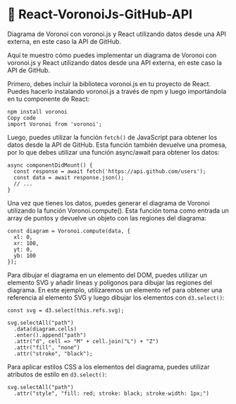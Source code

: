 # :flags: React-VoronoiJs-GitHub-API
Diagrama de Voronoi con voronoi.js y React utilizando datos desde una API externa, en este caso la API de GitHub.

Aquí te muestro cómo puedes implementar un diagrama de Voronoi con voronoi.js y React utilizando datos desde una API externa, en este caso la API de GitHub.

Primero, debes incluir la biblioteca voronoi.js en tu proyecto de React. Puedes hacerlo instalando voronoi.js a través de npm y luego importándola en tu componente de React:

    npm install voronoi
    Copy code
    import Voronoi from 'voronoi';

Luego, puedes utilizar la función `fetch()` de JavaScript para obtener los datos desde la API de GitHub. Esta función también devuelve una promesa, por lo que debes utilizar una función async/await para obtener los datos:

    async componentDidMount() {
      const response = await fetch('https://api.github.com/users');
      const data = await response.json();
      // ...
    }

Una vez que tienes los datos, puedes generar el diagrama de Voronoi utilizando la función Voronoi.compute(). Esta función toma como entrada un array de puntos y devuelve un objeto con las regiones del diagrama:

    const diagram = Voronoi.compute(data, {
      xl: 0,
      xr: 100,
      yt: 0,
      yb: 100
    });

Para dibujar el diagrama en un elemento del DOM, puedes utilizar un elemento SVG y añadir líneas y polígonos para dibujar las regiones del diagrama. En este ejemplo, utilizaremos un elemento ref para obtener una referencia al elemento SVG y luego dibujar los elementos con `d3.select()`:

    const svg = d3.select(this.refs.svg);

    svg.selectAll("path")
      .data(diagram.cells)
      .enter().append("path")
      .attr("d", cell => "M" + cell.join("L") + "Z")
      .attr("fill", "none")
      .attr("stroke", "black");

Para aplicar estilos CSS a los elementos del diagrama, puedes utilizar atributos de estilo en `d3.select()`:

    svg.selectAll("path")
      .attr("style", "fill: red; stroke: black; stroke-width: 1px;")
